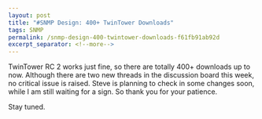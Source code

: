 ```yaml
---
layout: post
title: "#SNMP Design: 400+ TwinTower Downloads"
tags: SNMP
permalink: /snmp-design-400-twintower-downloads-f61fb91ab92d
excerpt_separator: <!--more-->
---
```

TwinTower RC 2 works just fine, so there are totally 400+ downloads up to now. Although there are two new threads in the discussion board this week, no critical issue is raised. Steve is planning to check in some changes soon, while I am still waiting for a sign. So thank you for your patience.

Stay tuned.
<!--more-->
